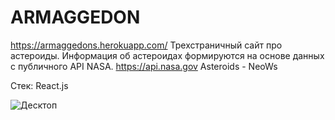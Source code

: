
# ARMAGGEDON
https://armaggedons.herokuapp.com/
Трехстраничный сайт про астероиды.
Информация об астероидах формируются на основе данных с публичного API NASA. https://api.nasa.gov Asteroids - NeoWs

Стек: React.js

![Десктоп](https://user-images.githubusercontent.com/62453022/118183385-54dffb80-b43a-11eb-8825-efb5e1cca5af.png)


